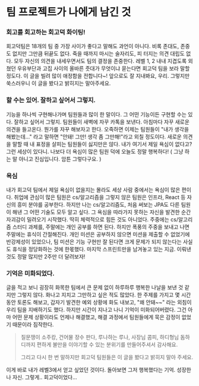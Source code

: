 # 팀 프로젝트가 나에게 남긴 것

### 회고를 회고하는 회고덕 화이팅!
회고덕팀은 18개의 팀 중 가장 사이가 좋다고 말해도 과언이 아니다.
비록 존대도, 존중도 없지만 그만큼 뒤끝도 없다.
죽을 때까지 마시는 술자리도, 피 터지는 의견 대립도 없다.
모두 자신의 의견을 내세우면서도 팀의 결정을 존중한다.
레벨 1, 2 내내 지겹도록 외쳤던 우유부단과 고집 사이의 올바른 줏대가 무엇이냐 묻는다면 회고덕 팀을 보라 말할 정도다.
이 글을 빌려 많이 애정함을 전합니다~! 앞으로도 잘 지내봐요, 우리. 그렇지만 쑥스러우니 이 글을 봤다고 밝히지는 말아주세요.

### 할 수는 있어. 잘하고 싶어서 그렇지.
기능을 하나씩 구현해나가며 팀원들과 많이 한 말이다. 그 어떤 기능이든 구현할 수는 있다. 잘하고 싶어서 그렇지.
팀원들이 새벽에 자꾸 카톡을 보낸다. 아침마다 자꾸 새로운 의견을 들고온다. 뭔가를 자꾸 해보자고 한다.
오죽하면 이제는 팀원들이 "내가 생각을 해봤는데..." 라고 말하면 "안돼! 그만! 생각 좀 그만해!"라고 외칠 정도이다.
새로운 의견을 말할 때 내 표정을 살피는 팀원들이 싫지만은 않다. 내가 여기서 제일 욕심이 없다고? 그런 세상이 있다니.
나보다 더 욕심이 많은 팀원 덕에 오늘도 정말 행복하다! ( 그냥 하는 말 아니고 진심입니다. 암튼 그렇다구요. ) 

### 욕심
내가 회고덕 팀에서 제일 욕심이 없을지는 몰라도 세상 사람 중에서는 욕심이 많은 편이다.
취업에 관심이 많은 팀원은 cs/알고리즘을 그렇지 않은 팀원은 인프라, React 등 자신의 흥미 분야를 공부한다.
하지만 나는 cs/알고리즘도, 처음 써보는 JPA도 다른 팀원이 해낸 그 어떤 기술도 모두 알고 싶다. 
그 욕심을 따라가지 못하는 자신을 발견한 순간 자괴감이 밀려오기 시작했다.
딱히 체력적으로 힘든 것도 아니었다. 주중에는 cs/알고리즘 스터디 과제를, 주말에는 개인 공부를 하면 된다.
하지만 폭풍의 주중을 보내고 나면 주말에는 휴식이 간절해진다.
개인 미션은 공부하지 않으면 미션을 제출할 수 없었기에 반강제성이 있었으나,
팀 미션은 기능 구현만 잘 된다면 크게 문제가 되지 않는다는 사실도 휴식을 정당화하는 것에 한몫했다.
마지막 스프린트만을 남겨놓고 있는 지금. 이뤄낸 것도 정말 많지만 2주만 더 달려보자!

### 기억은 미화되었다.
글을 적고 보니 굉장히 화목한 팀에서 큰 문제 없이 하루하루 행복한 나날을 보낸 것 같지만 그렇지 않다.
화나고 지치고 그만하고 싶은 적도 많았다.
한 주제를 가지고 몇 시간 동안 토론도 해보고, 갑자기 발견한 예외 상황에 화도 내보고, "왜 안돼~~" 라는 외침이 우리 팀을 지배하기도 했다.
하지만 시간이 지나고 나니 기억이 미화되어버렸다.
그건 아마 어떤 문제 상황이라도 언제나 해결했고, 해결 과정에서 팀원들에게 묵은 감정이 없었기 때문이라 짐작한다.

> 질문쟁이 소주캉, 건어물 장수 판다, 루나하는 루나, 사장님 콤피, 하디형님 돔하디까지 편하게 불만을 이야기할 수 있는 분위기를 만들어주셔서 감사해요.
> 
> 그리고 다시 한 번 말하지만 회고덕 팀원들은 이 글을 봤다고 밝히지 말아 주세요.

이게 바로 내가 레벨3에서 얻고 싶었던 것이다. 돌아보면 그저 행복했다는 기억. 성장한 나 자신.
그렇게.. 회고덕이었다...
